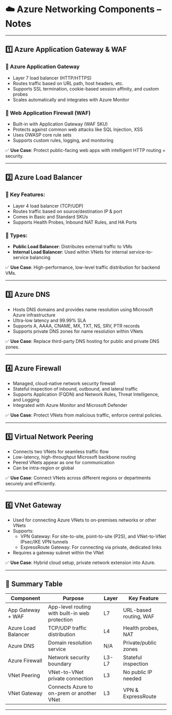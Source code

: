 
# ☁️ Azure Networking Components – Notes

---

## 1️⃣ Azure Application Gateway & WAF

### 🔹 Azure Application Gateway
- Layer 7 load balancer (HTTP/HTTPS)
- Routes traffic based on URL path, host headers, etc.
- Supports SSL termination, cookie-based session affinity, and custom probes
- Scales automatically and integrates with Azure Monitor

### 🔹 Web Application Firewall (WAF)
- Built-in with Application Gateway (WAF SKU)
- Protects against common web attacks like SQL Injection, XSS
- Uses OWASP core rule sets
- Supports custom rules, logging, and monitoring

✅ **Use Case**: Protect public-facing web apps with intelligent HTTP routing + security.

---

## 2️⃣ Azure Load Balancer

### 🔹 Key Features:
- Layer 4 load balancer (TCP/UDP)
- Routes traffic based on source/destination IP & port
- Comes in Basic and Standard SKUs
- Supports Health Probes, Inbound NAT Rules, and HA Ports

### 🔸 Types:
- **Public Load Balancer**: Distributes external traffic to VMs
- **Internal Load Balancer**: Used within VNets for internal service-to-service balancing

✅ **Use Case**: High-performance, low-level traffic distribution for backend VMs.

---

## 3️⃣ Azure DNS

- Hosts DNS domains and provides name resolution using Microsoft Azure infrastructure
- Ultra-low latency and 99.99% SLA
- Supports A, AAAA, CNAME, MX, TXT, NS, SRV, PTR records
- Supports private DNS zones for name resolution within VNets

✅ **Use Case**: Replace third-party DNS hosting for public and private DNS zones.

---

## 4️⃣ Azure Firewall

- Managed, cloud-native network security firewall
- Stateful inspection of inbound, outbound, and lateral traffic
- Supports Application (FQDN) and Network Rules, Threat Intelligence, and Logging
- Integrated with Azure Monitor and Microsoft Defender

✅ **Use Case**: Protect VNets from malicious traffic, enforce central policies.

---

## 5️⃣ Virtual Network Peering

- Connects two VNets for seamless traffic flow
- Low-latency, high-throughput Microsoft backbone routing
- Peered VNets appear as one for communication
- Can be intra-region or global

✅ **Use Case**: Connect VNets across different regions or departments securely and efficiently.

---

## 6️⃣ VNet Gateway

- Used for connecting Azure VNets to on-premises networks or other VNets
- Supports:
  - VPN Gateway: For site-to-site, point-to-site (P2S), and VNet-to-VNet IPsec/IKE VPN tunnels
  - ExpressRoute Gateway: For connecting via private, dedicated links
- Requires a gateway subnet within the VNet

✅ **Use Case**: Hybrid cloud setup, private network extension into Azure.

---

## 📌 Summary Table

| Component             | Purpose                                           | Layer | Key Feature             |
|-----------------------|---------------------------------------------------|-------|--------------------------|
| App Gateway + WAF     | App-level routing with built-in web protection   | L7    | URL-based routing, WAF   |
| Azure Load Balancer   | TCP/UDP traffic distribution                     | L4    | Health probes, NAT       |
| Azure DNS             | Domain resolution service                        | N/A   | Private/public zones     |
| Azure Firewall        | Network security boundary                        | L3-L7 | Stateful inspection      |
| VNet Peering          | VNet-to-VNet private connection                  | L3    | No public IP needed      |
| VNet Gateway          | Connects Azure to on-prem or another VNet        | L3    | VPN & ExpressRoute       |

---
